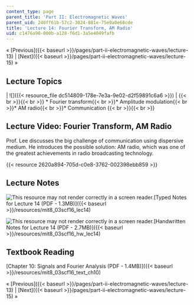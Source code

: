 ```yaml
---
content_type: page
parent_title: 'Part II: Electromagnetic Waves'
parent_uid: 240ff61b-57c2-3024-881e-75e9a0e68cde
title: 'Lecture 14: Fourier Transform, AM Radio'
uid: c1476a90-000b-a128-f6d1-3a5e4049fafb
---
```


« [Previous]({{< baseurl >}}/pages/part-ii-electromagnetic-waves/lecture-13) | [Next]({{< baseurl >}}/pages/part-ii-electromagnetic-waves/lecture-15) »

Lecture Topics
--------------

| ![]({{< resource_file dc514809-178e-7e3a-9e02-d2f59891c6a6 >}}) |  {{< br >}}{{< br >}} *   Fourier transform{{< br >}}*   Amplitude modulation{{< br >}}*   AM radio{{< br >}}*   Communication {{< br >}}{{< br >}}  

Lecture Video: Fourier Transform, AM Radio
------------------------------------------

Prof. Lee discusses the big challenge of communication using dispersive medium. He introduces the possible solution: AM radio, which was one of the greatest achievements in radio broadcasting technology.

{{< resource 2620a894-705d-c0e8-3762-002398ebb859 >}}

Lecture Notes
-------------

![This resource may not render correctly in a screen reader.](/images/inacessible.gif)[Typed Notes for Lecture 14 (PDF - 1.3MB)]({{< baseurl >}}/resources/mit8_03scf16_lec14)

![This resource may not render correctly in a screen reader.](/images/inacessible.gif)[Handwritten Notes for Lecture 14 (PDF - 2.7MB)]({{< baseurl >}}/resources/mit8_03scf16_hw_lec14)

Textbook Reading
----------------

[Chapter 10: Signals and Fourier Analysis (PDF - 1.4MB)]({{< baseurl >}}/resources/mit8_03scf16_text_ch10)

« [Previous]({{< baseurl >}}/pages/part-ii-electromagnetic-waves/lecture-13) | [Next]({{< baseurl >}}/pages/part-ii-electromagnetic-waves/lecture-15) »